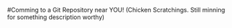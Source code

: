 #Comming to a Git Repository near YOU!
(Chicken Scratchings. Still minning for something description worthy)
